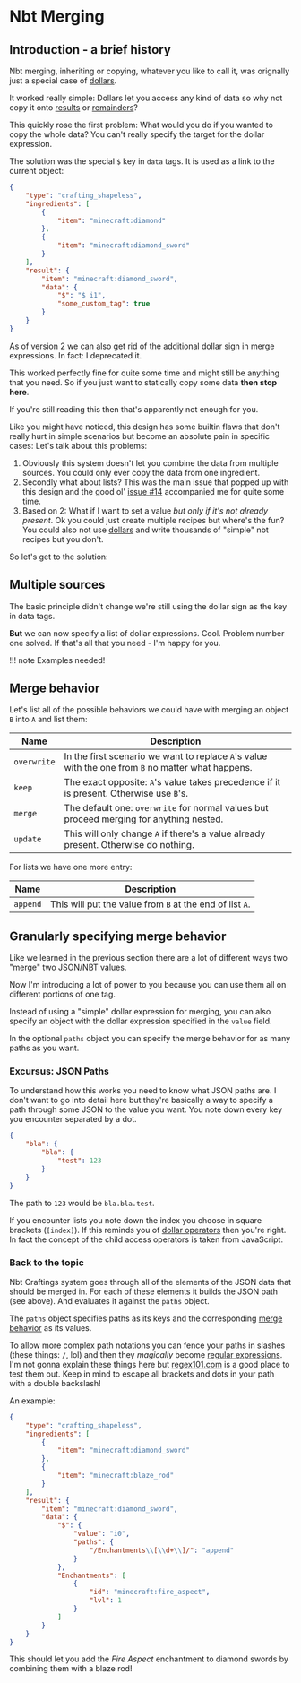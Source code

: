 # Nbt Merging
## Introduction - a brief history
Nbt merging, inheriting or copying, whatever you like to call it, was orignally just a special case of [dollars](../dollars).

It worked really simple: Dollars let you access any kind of data so why not copy it onto [results](../../recipe-parts/results) or [remainders](../recipe-parts/ingredients/remainders)?

This quickly rose the first problem: What would you do if you wanted to copy the whole data? You can't really specify the target for the dollar expression.

The solution was the special `$` key in `data` tags. It is used as a link to the current object:

```json
{
	"type": "crafting_shapeless",
	"ingredients": [
		{
			"item": "minecraft:diamond"
		},
		{
			"item": "minecraft:diamond_sword"
		}
	],
	"result": {
		"item": "minecraft:diamond_sword",
		"data": {
			"$": "$ i1",
			"some_custom_tag": true
		}
	}
}
```

As of version 2 we can also get rid of the additional dollar sign in merge expressions. In fact: I deprecated it.

This worked perfectly fine for quite some time and might still be anything that you need. So if you just want to statically copy some data **then stop here**.

If you're still reading this then that's apparently not enough for you. 

Like you might have noticed, this design has some builtin flaws that don't really hurt in simple scenarios but become an absolute pain in specific cases: Let's talk about this problems:

1. Obviously this system doesn't let you combine the data from multiple sources. You could only ever copy the data from one ingredient.
2. Secondly what about lists? This was the main issue that popped up with this design and the good ol' [issue #14](https://github.com/Siphalor/nbt-crafting/issues/14) accompanied me for quite some time.
3. Based on 2: What if I want to set a value *but only if it's not already present*. Ok you could just create multiple recipes but where's the fun? You could also not use [dollars](../dollars) and write thousands of "simple" nbt recipes but you don't.

So let's get to the solution:

## Multiple sources
The basic principle didn't change we're still using the dollar sign as the key in data tags.

**But** we can now specify a list of dollar expressions. Cool. Problem number one solved. If that's all that you need - I'm happy for you.

!!! note
	Examples needed!

## Merge behavior
Let's list all of the possible behaviors we could have with merging an object `B` into `A` and list them:

| Name        | Description                                                                                          |
| ----------- | ---------------------------------------------------------------------------------------------------- |
| `overwrite` | In the first scenario we want to replace `A`'s value with the one from `B` no matter what happens.   |
| `keep`      | The exact opposite: `A`'s value takes precedence if it is present. Otherwise use `B`'s.              |
| `merge`     | The default one: `overwrite` for normal values but proceed merging for anything nested.              |
| `update`    | This will only change `A` if there's a value already present. Otherwise do nothing.                  |

For lists we have one more entry:

| Name        | Description                                                                                          |
| ----------- | ---------------------------------------------------------------------------------------------------- |
| `append`    | This will put the value from `B` at the end of list `A`.                                             |

## Granularly specifying merge behavior
Like we learned in the previous section there are a lot of different ways two "merge" two JSON/NBT values.

Now I'm introducing a lot of power to you because you can use them all on different portions of one tag.

Instead of using a "simple" dollar expression for merging, you can also specify an object with the dollar expression specified in the `value` field.

In the optional `paths` object you can specify the merge behavior for as many paths as you want.

### Excursus: JSON Paths
To understand how this works you need to know what JSON paths are. I don't want to go into detail here but they're basically a way to specify a path through some JSON to the value you want. You note down every key you encounter separated by a dot.

```json
{
	"bla": {
		"bla": {
			"test": 123
		}
	}
}
```

The path to `123` would be `bla.bla.test`.

If you encounter lists you note down the index you choose in square brackets (`[index]`). If this reminds you of [dollar operators](../dollars#operators) then you're right. In fact the concept of the child access operators is taken from JavaScript.

### Back to the topic
Nbt Craftings system goes through all of the elements of the JSON data that should be merged in. For each of these elements it builds the JSON path (see above). And evaluates it against the `paths` object. 

The `paths` object specifies paths as its keys and the corresponding [merge behavior](#merge-behavior) as its values.

To allow more complex path notations you can fence your paths in slashes (these things: `/`, lol) and then they *magically* become [regular expressions](https://en.wikipedia.org/wiki/Regular_expression). I'm not gonna explain these things here but [regex101.com](https://regex101.com) is a good place to test them out. Keep in mind to escape all brackets and dots in your path with a double backslash!

An example:
```json
{
	"type": "crafting_shapeless",
	"ingredients": [
		{
			"item": "minecraft:diamond_sword"
		},
		{
			"item": "minecraft:blaze_rod"
		}
	],
	"result": {
		"item": "minecraft:diamond_sword",
		"data": {
			"$": {
				"value": "i0",
				"paths": {
					"/Enchantments\\[\\d+\\]/": "append"
				}
			},
			"Enchantments": [
				{
					"id": "minecraft:fire_aspect",
					"lvl": 1
				}
			]
		}
	}
}
```

This should let you add the *Fire Aspect* enchantment to diamond swords by combining them with a blaze rod!
